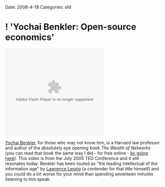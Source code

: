 Date: 2008-4-18
Categories: old

# ! 'Yochai Benkler: Open-source economics'

<object classid="clsid:d27cdb6e-ae6d-11cf-96b8-444553540000" codebase="http://download.macromedia.com/pub/shockwave/cabs/flash/swflash.cab#version=8,0,0,0" width="320" height="285" id="VE_Player" align="middle"><param name="movie" value="http://static.videoegg.com/ted2/flash/loader.swf"><PARAM NAME="FlashVars" VALUE="bgColor=FFFFFF&file=http://static.videoegg.com/ted/movies/YochaiBenkler_2005G_high.flv&autoPlay=false&fullscreenURL=http://static.videoegg.com/ted/flash/fullscreen.html&forcePlay=false&logo=&allowFullscreen=true"><param name="quality" value="high"><param name="allowScriptAccess" value="always"><param name="bgcolor" value="#FFFFFF"><param name="scale" value="noscale"><param name="wmode" value="window"><embed src="http://static.videoegg.com/ted2/flash/loader.swf" FlashVars="bgColor=FFFFFF&file=http://static.videoegg.com/ted/movies/YochaiBenkler_2005G_high.flv&autoPlay=false&fullscreenURL=http://static.videoegg.com/ted/flash/fullscreen.html&forcePlay=false&logo=&allowFullscreen=true" quality="high" allowScriptAccess="always" bgcolor="#FFFFFF" scale="noscale" wmode="window" width="320" height="285" name="VE_Player" align="middle" type="application/x-shockwave-flash" pluginspage="http://www.macromedia.com/go/getflashplayer"></object>

<a href="http://www.ted.com/index.php/speakers/view/id/223">Yochai Benkler</a>, for those who may not know him, is a Harvard law professor and author of the absolutely eye opening book <em>The Wealth of Networks</em> (you can read that book the same way I did - for free online - <a href="http://www.benkler.org/wealth_of_networks/index.php/Main_Page">by going here</a>). This video is from the July 2005 TED Conference and it still resonates today.  Benkler has been touted as "the leading intellectual of the information age" by <a href="http://en.wikipedia.org/wiki/Lawrence_Lessig">Lawrence Lessig</a> (a contender for that title himself) and you could do a lot worse for your mind than spending seventeen minutes listening to him speak.

